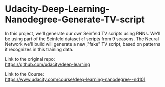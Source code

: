 # Udacity-Deep-Learning-Nanodegree-Generate-TV-script
In this project, we'll generate our own Seinfeld TV scripts using RNNs. We'll be using part of the Seinfeld dataset of scripts from 9 seasons. The Neural Network we'll build will generate a new ,"fake" TV script, based on patterns it recognizes in this training data.

Link to the original repo:  
https://github.com/udacity/deep-learning

Link to the Course:  
https://www.udacity.com/course/deep-learning-nanodegree--nd101
